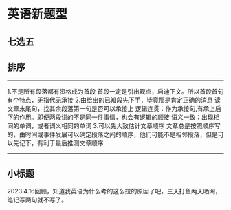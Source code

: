 # 英语新题型
## 七选五

## 排序
---
1.不是所有段落都有资格成为首段
	首段一定是引出观点，启迪下文。所以首段首句有个特点，无指代无承接
2.由给出的已知段先下手，毕竟那是肯定正确的消息
	读文章末尾句，找其余段落第一句是否可以承接上
	逻辑连贯：作为承接句,有承上启下的作用。即便两段讲的不是同一件事情，也会有逻辑的顺接
	语义一致：出现相同的单词，或者词义相同的单词
3.可以先大致估计文章顺序
	文章总是按照顺序写的，由时间或事件发展可以确定段落之间的顺序，他们可能不是相邻段落，但是可以先记下，有利于最后推测文章顺序

---
## 小标题

2023.4.16回顾，知道我英语为什么考的这么拉的原因了吧，三天打鱼两天晒网，笔记写两句就不写了。

